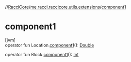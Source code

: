 //[RacciCore](../../index.md)/[me.racci.raccicore.utils.extensions](index.md)/[component1](component1.md)

# component1

[jvm]\
operator fun Location.[component1](component1.md)(): [Double](https://kotlinlang.org/api/latest/jvm/stdlib/kotlin/-double/index.html)

operator fun Block.[component1](component1.md)(): [Int](https://kotlinlang.org/api/latest/jvm/stdlib/kotlin/-int/index.html)
